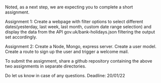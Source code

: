 Noted, as a next step, we are expecting you to complete a short assignment.

Assignment 1: Create a webpage with filter options to select different dates(yesterday, last week, last month, custom date range selection) and display the data from the API gov.uk/bank-holidays.json filtering the output set accordingly.

Assignment 2: Create a Node, Mongo, express server. Create a user model. Create a route to sign up the user and trigger a welcome mail.

To submit the assignment, share a github repository containing the above two assignments in separate directories.

Do let us know in case of any questions. Deadline: 20/01/22
